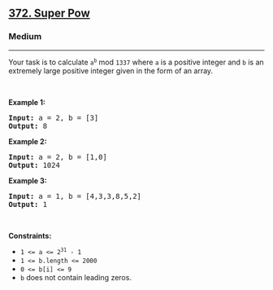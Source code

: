 <h2><a href="https://leetcode.com/problems/super-pow/">372. Super Pow</a></h2><h3>Medium</h3><hr><div><p>Your task is to calculate <code>a<sup>b</sup></code> mod <code>1337</code> where <code>a</code> is a positive integer and <code>b</code> is an extremely large positive integer given in the form of an array.</p>

<p>&nbsp;</p>
<p><strong>Example 1:</strong></p>

<pre><strong>Input:</strong> a = 2, b = [3]
<strong>Output:</strong> 8
</pre>

<p><strong>Example 2:</strong></p>

<pre><strong>Input:</strong> a = 2, b = [1,0]
<strong>Output:</strong> 1024
</pre>

<p><strong>Example 3:</strong></p>

<pre><strong>Input:</strong> a = 1, b = [4,3,3,8,5,2]
<strong>Output:</strong> 1
</pre>

<p>&nbsp;</p>
<p><strong>Constraints:</strong></p>

<ul>
	<li><code>1 &lt;= a &lt;= 2<sup>31</sup> - 1</code></li>
	<li><code>1 &lt;= b.length &lt;= 2000</code></li>
	<li><code>0 &lt;= b[i] &lt;= 9</code></li>
	<li><code>b</code> does not contain leading zeros.</li>
</ul>
</div>